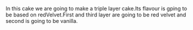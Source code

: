 In this cake we are going to make a triple layer cake.Its flavour is gping to be based on redVelvet.First and third layer are going to be red velvet and second is going to be vanilla.